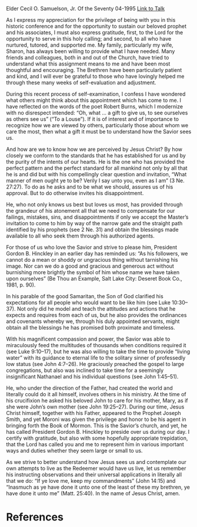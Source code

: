 Elder Cecil O. Samuelson, Jr.
Of the Seventy
04-1995
[Link to Talk](https://www.churchofjesuschrist.org/study/general-conference/1995/04/as-jesus-sees-us?lang=eng)

As I express my appreciation for the privilege of being with you in this historic conference and for the opportunity to sustain our beloved prophet and his associates, I must also express gratitude, first, to the Lord for the opportunity to serve in this holy calling; and second, to all who have nurtured, tutored, and supported me. My family, particularly my wife, Sharon, has always been willing to provide what I have needed. Many friends and colleagues, both in and out of the Church, have tried to understand what this assignment means to me and have been most thoughtful and encouraging. The Brethren have been particularly patient and kind, and I will ever be grateful to those who have lovingly helped me through these many weeks of self-evaluation and adjustment.

During this recent process of self-examination, I confess I have wondered what others might think about this appointment which has come to me. I have reflected on the words of the poet Robert Burns, which I modernize with no disrespect intended: “Oh, what … a gift to give us, to see ourselves as others see us” (“To a Louse”). If it is of interest and of importance to recognize how we are viewed by others, particularly those about whom we care the most, then what a gift it must be to understand how the Savior sees us.

And how are we to know how we are perceived by Jesus Christ? By how closely we conform to the standards that he has established for us and by the purity of the intents of our hearts. He is the one who has provided the perfect pattern and the perfect standard for all mankind not only by all that he is and did but with his compellingly clear question and invitation, “What manner of men ought ye to be? Verily I say unto you, even as I am” (3 Ne. 27:27). To do as he asks and to be what we should, assures us of his approval. But to do otherwise invites his disappointment.

He, who not only knows us best but loves us most, has provided through the grandeur of his atonement all that we need to compensate for our failings, mistakes, sins, and disappointments if only we accept the Master’s invitation to come to him by way of the narrow gate and the straight path identified by his prophets (see 2 Ne. 31) and obtain the blessings made available to all who seek them through his authorized agents.

For those of us who love the Savior and strive to please him, President Gordon B. Hinckley in an earlier day has reminded us: “As his followers, we cannot do a mean or shoddy or ungracious thing without tarnishing his image. Nor can we do a good and gracious and generous act without burnishing more brightly the symbol of him whose name we have taken upon ourselves” (Be Thou an Example, Salt Lake City: Deseret Book Co., 1981, p. 90).

In his parable of the good Samaritan, the Son of God clarified his expectations for all people who would want to be like him (see Luke 10:30–37). Not only did he model and teach the attitudes and actions that he expects and requires from each of us, but he also provides the ordinances and covenants whereby we, through his duly appointed servants, might obtain all the blessings he has promised both proximate and timeless.

With his magnificent compassion and power, the Savior was able to miraculously feed the multitudes of thousands when conditions required it (see Luke 9:10–17), but he was also willing to take the time to provide “living water” with its guidance to eternal life to the solitary sinner of professedly low status (see John 4:7–26). He graciously preached the gospel to large congregations, but also was inclined to take time for a seemingly insignificant Nathanael and his individual questions (see John 1:45–51).

He, who under the direction of the Father, had created the world and literally could do it all himself, involves others in his ministry. At the time of his crucifixion he asked his beloved John to care for his mother, Mary, as if she were John’s own mother (see John 19:25–27). During our time, Jesus Christ himself, together with his Father, appeared to the Prophet Joseph Smith, and yet Moroni was given the privilege and honor to be his agent in bringing forth the Book of Mormon. This is the Savior’s church, and yet, he has called President Gordon B. Hinckley to preside over us during our day. I certify with gratitude, but also with some hopefully appropriate trepidation, that the Lord has called you and me to represent him in various important ways and duties whether they seem large or small to us.

As we strive to better understand how Jesus sees us and contemplate our own attempts to live as the Redeemer would have us live, let us remember his instructing observations and their universal applications in literally all that we do: “If ye love me, keep my commandments” (John 14:15) and “Inasmuch as ye have done it unto one of the least of these my brethren, ye have done it unto me” (Matt. 25:40). In the name of Jesus Christ, amen.

# References

